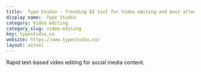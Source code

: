 ```yaml
---
title:  Type Studio - Trending AI tool for Video editing and best alternatives
display_name:  Type Studio
category: Video editing
category_slug: video-editing
key: typestudio_co
website: https://www.typestudio.co/
layout: aitool
---
```


Rapid text-based video editing for social media content.
